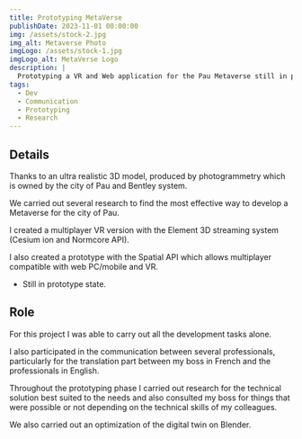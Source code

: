 ```yaml
---
title: Prototyping MetaVerse
publishDate: 2023-11-01 00:00:00
img: /assets/stock-2.jpg
img_alt: Metaverse Photo
imgLogo: /assets/stock-1.jpg
imgLogo_alt: MetaVerse Logo
description: |
  Prototyping a VR and Web application for the Pau Metaverse still in production.
tags:
  - Dev
  - Communication
  - Prototyping
  - Research
---
```


## Details

Thanks to an ultra realistic 3D model, produced by photogrammetry which is owned by the city of Pau and Bentley system.

We carried out several research to find the most effective way to develop a Metaverse for the city of Pau.

I created a multiplayer VR version with the Element 3D streaming system (Cesium ion and Normcore API).

I also created a prototype with the Spatial API which allows multiplayer compatible with web PC/mobile and VR.

- Still in prototype state.

## Role

For this project I was able to carry out all the development tasks alone.

I also participated in the communication between several professionals, particularly for the translation part between my boss in French and the professionals in English.

Throughout the prototyping phase I carried out research for the technical solution best suited to the needs and also consulted my boss for things that were possible or not depending on the technical skills of my colleagues.

We also carried out an optimization of the digital twin on Blender.

